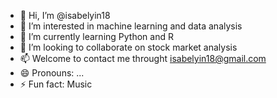 - 👋 Hi, I’m @isabelyin18
- 👀 I’m interested in machine learning and data analysis
- 🌱 I’m currently learning Python and R 
- 💞️ I’m looking to collaborate on stock market analysis 
- 📫 Welcome to contact me throught isabelyin18@gmail.com
- 😄 Pronouns: ...
- ⚡ Fun fact: Music

<!---
isabelyin18/isabelyin18 is a ✨ special ✨ repository because its `README.md` (this file) appears on your GitHub profile.
You can click the Preview link to take a look at your changes.
--->
